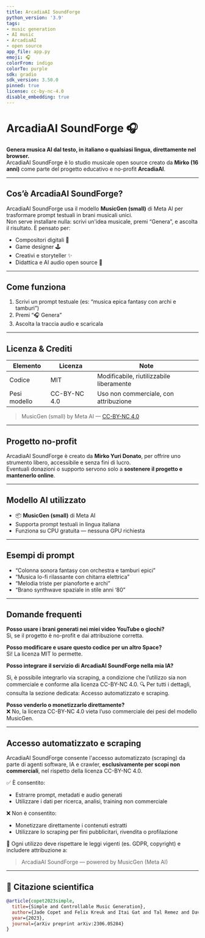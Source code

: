```yaml
---
title: ArcadiaAI SoundForge
python_version: '3.9'
tags:
- music generation
- AI music
- ArcadiaAI
- open source
app_file: app.py
emoji: 🎧
colorFrom: indigo
colorTo: purple
sdk: gradio
sdk_version: 3.50.0
pinned: true
license: cc-by-nc-4.0
disable_embedding: true
---
```


# ArcadiaAI SoundForge 🎧

**Genera musica AI dal testo, in italiano o qualsiasi lingua, direttamente nel browser.**  
ArcadiaAI SoundForge è lo studio musicale open source creato da **Mirko (16 anni)** come parte del progetto educativo e no-profit **ArcadiaAI**.

---

## Cos’è ArcadiaAI SoundForge?

ArcadiaAI SoundForge usa il modello **MusicGen (small)** di Meta AI per trasformare prompt testuali in brani musicali unici.  
Non serve installare nulla: scrivi un'idea musicale, premi “Genera”, e ascolta il risultato. È pensato per:

- Compositori digitali 🎹  
- Game designer 🕹️  
- Creativi e storyteller ✨  
- Didattica e AI audio open source 🧠  

---

## Come funziona

1. Scrivi un prompt testuale (es: “musica epica fantasy con archi e tamburi”)
2. Premi “🎧 Genera”
3. Ascolta la traccia audio e scaricala

---

## Licenza & Crediti

| Elemento       | Licenza         | Note                                  |
|----------------|------------------|----------------------------------------|
| Codice         | MIT              | Modificabile, riutilizzabile liberamente |
| Pesi modello   | CC-BY-NC 4.0     | Uso non commerciale, con attribuzione |

> MusicGen (small) by Meta AI — [CC-BY-NC 4.0](https://creativecommons.org/licenses/by-nc/4.0)

---

## Progetto no-profit

ArcadiaAI SoundForge è creato da **Mirko Yuri Donato**, per offrire uno strumento libero, accessibile e senza fini di lucro.  
Eventuali donazioni o supporto servono solo a **sostenere il progetto e mantenerlo online**.

---

## Modello AI utilizzato

- 📦 **MusicGen (small)** di Meta AI
- Supporta prompt testuali in lingua italiana
- Funziona su CPU gratuita — nessuna GPU richiesta

---

## Esempi di prompt

- “Colonna sonora fantasy con orchestra e tamburi epici”  
- “Musica lo-fi rilassante con chitarra elettrica”  
- “Melodia triste per pianoforte e archi”  
- “Brano synthwave spaziale in stile anni ‘80”

---

## Domande frequenti

**Posso usare i brani generati nei miei video YouTube o giochi?**  
Sì, se il progetto è no-profit e dai attribuzione corretta.

**Posso modificare e usare questo codice per un altro Space?**  
Sì! La licenza MIT lo permette.

**Posso integrare il servizio di ArcadiaAI SoundForge nella mia IA?**

Sì, è possibile integrarlo via scraping, a condizione che l’utilizzo sia non commerciale e conforme alla licenza CC-BY-NC 4.0. 🔍 Per tutti i dettagli, consulta la sezione dedicata: Accesso automatizzato e scraping.

**Posso venderlo o monetizzarlo direttamente?**  
❌ No, la licenza CC-BY-NC 4.0 vieta l’uso commerciale dei pesi del modello MusicGen.

---
## Accesso automatizzato e scraping

ArcadiaAI SoundForge consente l'accesso automatizzato (scraping) da parte di agenti software, IA e crawler, **esclusivamente per scopi non commerciali**, nel rispetto della licenza CC-BY-NC 4.0.

✅ È consentito:
- Estrarre prompt, metadati e audio generati
- Utilizzare i dati per ricerca, analisi, training non commerciale

❌ Non è consentito:
- Monetizzare direttamente i contenuti estratti
- Utilizzare lo scraping per fini pubblicitari, rivendita o profilazione

📌 Ogni utilizzo deve rispettare le leggi vigenti (es. GDPR, copyright) e includere attribuzione a:
> ArcadiaAI SoundForge — powered by MusicGen (Meta AI)

---
## 📖 Citazione scientifica

```bibtex
@article{copet2023simple,
  title={Simple and Controllable Music Generation},
  author={Jade Copet and Felix Kreuk and Itai Gat and Tal Remez and David Kant and Gabriel Synnaeve and Yossi Adi and Alexandre Défossez},
  year={2023},
  journal={arXiv preprint arXiv:2306.05284}
}